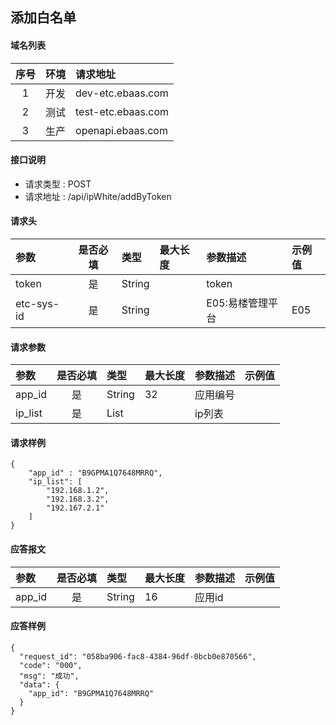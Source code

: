 ## 添加白名单 

#### 域名列表

| 序号  | 环境  | 请求地址           |
| :---: | :---: | :----------------- |
|   1   | 开发  | dev-etc.ebaas.com  |
|   2   | 测试  | test-etc.ebaas.com |
|   3   | 生产  | openapi.ebaas.com  |

#### 接口说明

* 请求类型 : POST
* 请求地址 : /api/ipWhite/addByToken

#### 请求头
| 参数       | 是否必填 | 类型   | 最大长度 | 参数描述         | 示例值 |
| :--------- | :------: | :----- | :------- | :--------------- | :----- |
| token      |    是    | String |          | token            |        |
| etc-sys-id |    是    | String |          | E05:易楼管理平台 | E05    |

#### 请求参数
| 参数    | 是否必填 | 类型         | 最大长度 | 参数描述 | 示例值 |
| :------ | :------: | :----------- | :------- | :------- | :----- |
| app_id  |    是    | String       | 32       | 应用编号 |        |
| ip_list |    是    | List<String> |          | ip列表   |        |

#### 请求样例
```
{
    "app_id" : "B9GPMA1Q7648MRRQ",
    "ip_list": [
        "192.168.1.2",
        "192.168.3.2",
        "192.167.2.1"
    ]
}
```

#### 应答报文

| 参数   | 是否必填 | 类型   | 最大长度 | 参数描述 | 示例值 |
| :----- | :------: | :----- | :------- | :------- | :----- |
| app_id |    是    | String | 16       | 应用id   |        |

#### 应答样例

```
{
  "request_id": "058ba906-fac8-4384-96df-0bcb0e870566",
  "code": "000",
  "msg": "成功",
  "data": {
    "app_id": "B9GPMA1Q7648MRRQ"
  }
}

```
